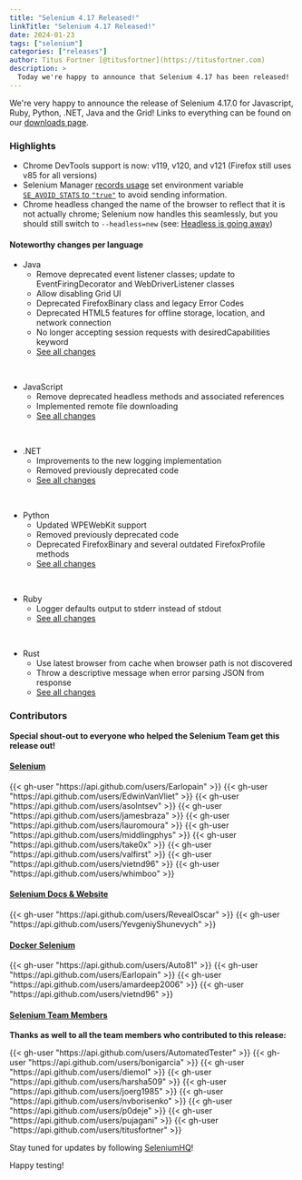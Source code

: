 ```yaml
---
title: "Selenium 4.17 Released!"
linkTitle: "Selenium 4.17 Released!"
date: 2024-01-23
tags: ["selenium"]
categories: ["releases"]
author: Titus Fortner [@titusfortner](https://titusfortner.com)
description: >
  Today we're happy to announce that Selenium 4.17 has been released!
---
```


We're very happy to announce the release of Selenium 4.17.0 for 
Javascript, Ruby, Python, .NET, Java and the Grid!
Links to everything can be found on our [downloads page][downloads].

### Highlights

  * Chrome DevTools support is now: v119, v120, and v121 (Firefox still uses v85 for all versions)
  * Selenium Manager [records usage](https://plausible.io/manager.selenium.dev) set 
environment variable [`SE_AVOID_STATS` to `"true"`](/documentation/selenium_manager/#data-collection) to avoid sending information.
  * Chrome headless changed the name of the browser to reflect that it is not actually chrome; Selenium now handles this seamlessly,
but you should still switch to `--headless=new` (see: [Headless is going away](/blog/2023/headless-is-going-away/))

#### Noteworthy changes per language

  * Java 
    * Remove deprecated event listener classes; update to EventFiringDecorator and WebDriverListener classes
    * Allow disabling Grid UI
    * Deprecated FirefoxBinary class and legacy Error Codes
    * Deprecated HTML5 features for offline storage, location, and network connection
    * No longer accepting session requests with desiredCapabilities keyword
    * [See all changes](https://github.com/SeleniumHQ/selenium/blob/trunk/java/CHANGELOG)

  <br>
  
  * JavaScript
    * Remove deprecated headless methods and associated references
    * Implemented remote file downloading
    * [See all changes](https://github.com/SeleniumHQ/selenium/blob/trunk/javascript/node/selenium-webdriver/CHANGES.md)
  
  <br>
  
  * .NET
    * Improvements to the new logging implementation
    * Removed previously deprecated code  
    * [See all changes](https://github.com/SeleniumHQ/selenium/blob/trunk/dotnet/CHANGELOG)
  
  <br>
  
  * Python
    * Updated WPEWebKit support
    * Removed previously deprecated code
    * Deprecated FirefoxBinary and several outdated FirefoxProfile methods
    * [See all changes](https://github.com/SeleniumHQ/selenium/blob/trunk/py/CHANGES)

<br>
  
  * Ruby
    * Logger defaults output to stderr instead of stdout
    * [See all changes](https://github.com/SeleniumHQ/selenium/blob/trunk/rb/CHANGES)

<br>

  * Rust
    * Use latest browser from cache when browser path is not discovered
    * Throw a descriptive message when error parsing JSON from response
    * [See all changes](https://github.com/SeleniumHQ/selenium/blob/trunk/rust/CHANGELOG.md)


### Contributors

**Special shout-out to everyone who helped the Selenium Team get this release out!**

#### [Selenium](https://github.com/SeleniumHQ/selenium)

<div class="d-flex justify-content-center">
  <div class="col-11 p-4 bg-transparent">
    <div class="row justify-content-center">
{{< gh-user "https://api.github.com/users/Earlopain" >}}
{{< gh-user "https://api.github.com/users/EdwinVanVliet" >}}
{{< gh-user "https://api.github.com/users/asolntsev" >}}
{{< gh-user "https://api.github.com/users/jamesbraza" >}}
{{< gh-user "https://api.github.com/users/lauromoura" >}}
{{< gh-user "https://api.github.com/users/middlingphys" >}}
{{< gh-user "https://api.github.com/users/take0x" >}}
{{< gh-user "https://api.github.com/users/valfirst" >}}
{{< gh-user "https://api.github.com/users/vietnd96" >}}
{{< gh-user "https://api.github.com/users/whimboo" >}}
    </div>
  </div>
</div>


#### [Selenium Docs & Website](https://github.com/SeleniumHQ/seleniumhq.github.io)

<div class="row justify-content-center">
  <div class="col-11 p-4 bg-transparent">
    <div class="row justify-content-center">
{{< gh-user "https://api.github.com/users/RevealOscar" >}}
{{< gh-user "https://api.github.com/users/YevgeniyShunevych" >}}
    </div>
  </div>
</div>

#### [Docker Selenium](https://github.com/SeleniumHQ/docker-selenium)

<div class="row justify-content-center">
  <div class="col-11 p-4 bg-transparent">
    <div class="row justify-content-center">
{{< gh-user "https://api.github.com/users/Auto81" >}}
{{< gh-user "https://api.github.com/users/Earlopain" >}}
{{< gh-user "https://api.github.com/users/amardeep2006" >}}
{{< gh-user "https://api.github.com/users/vietnd96" >}}
    </div>
  </div>
</div>

#### [Selenium Team Members][team]

**Thanks as well to all the team members who contributed to this release:**

<div class="row justify-content-center">
  <div class="col-11 p-4 bg-transparent">
    <div class="row justify-content-center">
{{< gh-user "https://api.github.com/users/AutomatedTester" >}}
{{< gh-user "https://api.github.com/users/bonigarcia" >}}
{{< gh-user "https://api.github.com/users/diemol" >}}
{{< gh-user "https://api.github.com/users/harsha509" >}}
{{< gh-user "https://api.github.com/users/joerg1985" >}}
{{< gh-user "https://api.github.com/users/nvborisenko" >}}
{{< gh-user "https://api.github.com/users/p0deje" >}}
{{< gh-user "https://api.github.com/users/pujagani" >}}
{{< gh-user "https://api.github.com/users/titusfortner" >}}
 </div>
  </div>
</div>

Stay tuned for updates by following [SeleniumHQ](https://twitter.com/seleniumhq)!

Happy testing!

[downloads]: /downloads
[bindings]: /downloads#bindings
[team]: /project/structure
[BiDi]: https://github.com/w3c/webdriver-bidi
